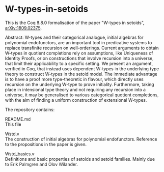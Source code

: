# W-types-in-setoids
This is the Coq 8.8.0 formalisation of the paper "W-types in setoids",
[arXiv:1809.02375](https://arxiv.org/abs/1809.02375).

Abstract:
W-types and their categorical analogue, initial algebras for polynomial endofunctors,
are an important tool in predicative systems to replace transfinite recursion on well-orderings.
Current arguments to obtain W-types in quotient completions rely on assumptions, like Uniqueness of Identity Proofs,
or on constructions that involve recursion into a universe, that limit their applicability to a specific setting.
We present an argument, verified in Coq,
that instead uses dependent W-types in the underlying type theory to construct W-types in the setoid model.
The immediate advantage is to have a proof more type-theoretic in flavour,
which directly uses recursion on the underlying W-type to prove initiality.
Furthermore, taking place in intensional type theory and not requiring any recursion into a universe,
it may be generalised to various categorical quotient completions,
with the aim of finding a uniform construction of extensional W-types.

The repository contains:

README.md  
This file

Wstd.v  
The construction of initial algebras for polynomial endofunctors.
Reference to the propositions in the paper is given.

Wstd_basics.v  
Definitions and basic properties of setoids and setoid families.
Mainly due to Erik Palmgren and Olov Wilander.
